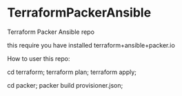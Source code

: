 # TerraformPackerAnsible
Terraform Packer Ansible repo


this require you have installed terraform+ansible+packer.io

How to user this repo:

cd terraform; 
terraform plan;
terraform apply;

cd packer;
packer build provisioner.json;

